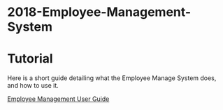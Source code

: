 # 2018-Employee-Management-System

# Tutorial
Here is a short guide detailing what the Employee Manage System does, and how to use it.

[Employee Management User Guide](https://www.youtube.com/watch?v=u3EKITBXfLc)
